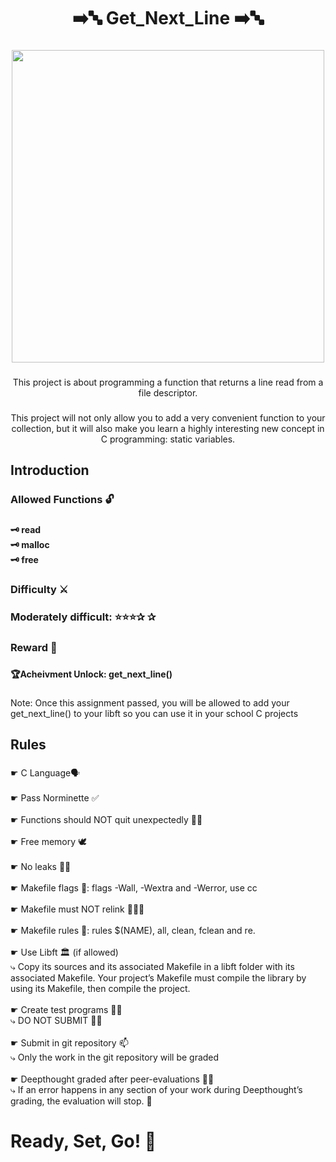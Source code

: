 <h1 align="center">➡️🔤 Get_Next_Line ➡️🔤</h1>

###

<div align="center">
  <img height="500" src="https://i.imgur.com/SqSCRo4.png"  />
</div>

###

<p align="center">This project is about programming a function that returns a line read from a file descriptor.</p>

###

<p align="center">This project will not only allow you to add a very convenient function to your collection, but it will also make you learn a highly interesting new concept in C programming: static variables.</p>

###

<h2 align="left">Introduction</h2>

###

<h3 align="left">Allowed Functions 🔓</h3>

###

<h4 align="left">🗝️ read<br>🗝️ malloc<br>🗝️ free</h4>

###

<h3 align="left">Difficulty ⚔️</h3>

###

<h3 align="left">Moderately difficult: ⭐⭐⭐✰ ✰</h3>

###

<h3 align="left">Reward 💎</h3>

###

<h4 align="left">🏆Acheivment Unlock: get_next_line()</h4>

###

<p align="left">Note: Once this assignment passed, you will be allowed to add your get_next_line() to your libft so you can use it in your school C projects</p>

###

<h2 align="left">Rules</h2>

###

<p align="left">☛ C Language🗣️<br><br>☛ Pass Norminette ✅<br><br>☛ Functions should NOT quit unexpectedly 🚫😵<br><br>☛ Free memory 🕊️<br><br>☛ No leaks 🚫🚰<br><br>☛ Makefile flags 🚩: flags -Wall, -Wextra and -Werror, use cc<br><br>☛ Makefile must NOT relink 🚫⛓️‍💥<br><br>☛ Makefile rules 📝: rules $(NAME), all, clean, fclean and re.<br><br>☛ Use Libft 🏛️ (if allowed)<br>⤷ Copy its sources and its associated Makefile in a libft folder with its associated Makefile. Your project’s Makefile must compile the library by using its Makefile, then compile the project.<br><br>☛ Create test programs 🔬🧪<br>⤷ DO NOT SUBMIT 🚫📨<br><br>☛ Submit in git repository 📫<br>⤷ Only the work in the git repository will be graded<br><br>☛ Deepthought graded after peer-evaluations 🧐🧠<br>⤷ If an error happens in any section of your work during Deepthought’s grading, the evaluation will stop. 🛑</p>

###

<h1 align="left">Ready, Set, Go! 🏁</h1>

###

